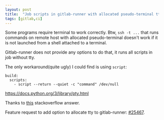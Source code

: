 ```yaml
---
layout: post
title:  "Job scripts in gitlab-runner with allocated pseudo-terminal tty"
tags: [gitlab,ci]
---
```


Some programs require terminal to work correctly. Btw, `ssh -t ...` that runs commands on remote host with allocated pseudo-terminal doesn't work if it is not launched from a shell attached to a terminal.

Gitlab-runner does not provide any options to do that, it runs all scripts in job without tty.

The only workaround(quite ugly) I could find is using `script`:

```
build:
  scripts:
    - script --return --quiet -c "command" /dev/null
```

https://docs.python.org/3/library/pty.html

Thanks to [this](https://stackoverflow.com/a/1402389/890863) stackoverflow answer.

Feature request to add option to allocate tty to gitlab-runner: [#25467](https://gitlab.com/gitlab-org/gitlab-runner/-/issues/25467).

